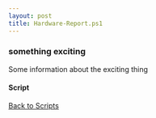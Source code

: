 ```yaml
---
layout: post
title: Hardware-Report.ps1
---
```


### something exciting

Some information about the exciting thing

#### Script

<script async src="https://gist-it.appspot.com/github.com/BanterBoy/scripts-blog/blob/master/PowerShell/scripts/information/Hardware-Report.ps1" crossorigin="anonymous"></script>

<a href="/menu/_pages/scripts.html">Back to Scripts</a>
